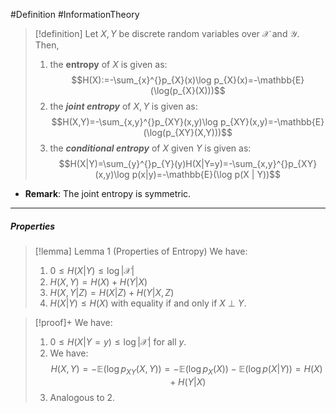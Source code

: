 #Definition #InformationTheory 

> [!definition]
> Let $X,Y$ be discrete random variables over $\mathcal{X}$ and $\mathcal{Y}$. Then, 
> 1. the **entropy** of $X$ is given as: $$H(X):=-\sum_{x}^{}p_{X}(x)\log p_{X}(x)=-\mathbb{E}(\log(p_{X}(X)))$$
> 2. the ***joint entropy*** of $X,Y$ is given as: $$H(X,Y)=-\sum_{x,y}^{}p_{XY}(x,y)\log  p_{XY}(x,y)=-\mathbb{E}(\log(p_{XY}(X,Y)))$$
> 3. the ***conditional entropy*** of $X$ given $Y$ is given as:$$H(X|Y)=\sum_{y}^{}p_{Y}(y)H(X|Y=y)=-\sum_{x,y}^{}p_{XY}(x,y)\log p(x|y)=-\mathbb{E}(\log p(X | Y))$$
- **Remark**: The joint entropy is symmetric.
---
##### Properties
> [!lemma] Lemma 1 (Properties of Entropy)
> We have:
> 1. $0\leq H(X|Y)\leq \log \left| \mathcal{X} \right|$
> 2. $H(X,Y)=H(X)+H(Y|X)$
> 3. $H(X,Y|Z)=H(X|Z)+H(Y|X,Z)$
> 4. $H(X|Y)\leq H(X)$ with equality if and only if $X \ {\bot} \ Y$. 

> [!proof]+
> We have:
> 1. $0\leq H(X|Y=y)\leq \log \left| \mathcal{X} \right|$ for all $y$.
> 2. We have: $$H(X,Y)=-\mathbb{E}(\log p_{XY}(X,Y))=-\mathbb{E}(\log p_{X}(X))-\mathbb{E}(\log p(X|Y))=H(X)+H(Y|X)$$
> 3. Analogous to 2. 